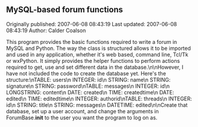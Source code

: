 ## MySQL-based forum functions

Originally published: 2007-06-08 08:43:19
Last updated: 2007-06-08 08:43:19
Author: Calder Coalson

This program provides the basic functions required to write a forum in MySQL and Python.  The way the class is structured allows it to be imported and used in any application, whether it's web based, command line, Tcl/Tk or wxPython.  It simply provides the helper functions to perform actions required to get, use and set different data in the database.\n\nHowever, I have not included the code to create the database yet.  Here's the structure:\nTABLE: users\n    INTEGER: id\n    STRING: name\n    STRING: signature\n    STRING: password\nTABLE: messages\n    INTEGER: id\n    LONGSTRING: content\n    DATE: created\n    TIME: createdtime\n    DATE: edited\n    TIME: editedtime\n    INTEGER: authorid\nTABLE: threads\n    INTEGER: id\n    STRING: title\n    STRING: messages\n    DATETIME: edited\n\nCreate that database, set up a user account, and change the arguments in ForumBase.__init__ to the user you want the program to log on as.